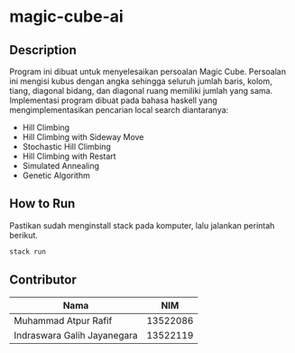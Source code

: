 # magic-cube-ai

## Description
Program ini dibuat untuk menyelesaikan persoalan Magic Cube. Persoalan ini mengisi kubus dengan angka sehingga seluruh jumlah baris, kolom, tiang, diagonal bidang, dan diagonal ruang memiliki jumlah yang sama. Implementasi program dibuat pada bahasa haskell yang mengimplementasikan pencarian local search diantaranya: 
- Hill Climbing 
- Hill Climbing with Sideway Move 
- Stochastic Hill Climbing 
- Hill Climbing with Restart 
- Simulated Annealing 
- Genetic Algorithm 


## How to Run 
Pastikan sudah menginstall stack pada komputer, lalu jalankan perintah berikut.
```bash
stack run
```

## Contributor 
|Nama           | NIM |
|---------------|----------------| 
| Muhammad Atpur Rafif| 13522086 |
| Indraswara Galih Jayanegara | 13522119 |
